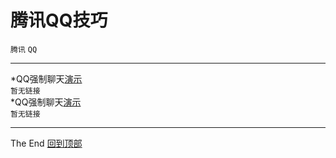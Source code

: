 # 腾讯QQ技巧
`腾讯` `QQ`<br>
***
*QQ强制聊天[演示](/)<br>
```暂无链接```<br>
*QQ强制聊天[演示](/)<br>
```暂无链接```<br>
***
The End   [回到顶部](#readme)
